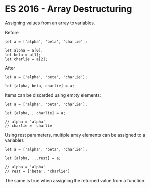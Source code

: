 

# ES 2016 - Array Destructuring

Assigning values from an array to variables.

Before
```
let a = ['alpha', 'beta', 'charlie'];

let alpha = a[0];
let beta = a[1];
let charlie = a[2];
```

After
```
let a = ['alpha', 'beta', 'charlie'];

let [alpha, beta, charlie] = a;
```

Items can be discarded using empty elements:

```
let a = ['alpha', 'beta', 'charlie'];

let [alpha, , charlie] = a;

// alpha = 'alpha'
// charlie = 'charlie'
```

Using rest parameters, multiple array elements can be assigned to a variables

```
let a = ['alpha', 'beta', 'charlie'];

let [alpha, ...rest] = a;

// alpha = 'alpha'
// rest = ['beta', 'charlie']
```

The same is true when assigning the returned value from a function.
